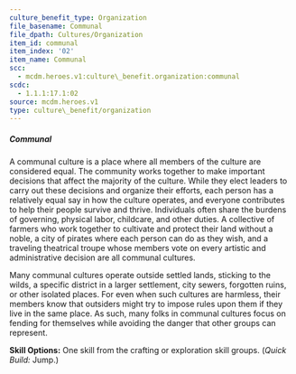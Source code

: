 ```yaml
---
culture_benefit_type: Organization
file_basename: Communal
file_dpath: Cultures/Organization
item_id: communal
item_index: '02'
item_name: Communal
scc:
  - mcdm.heroes.v1:culture\_benefit.organization:communal
scdc:
  - 1.1.1:17.1:02
source: mcdm.heroes.v1
type: culture\_benefit/organization
---
```


##### Communal

A communal culture is a place where all members of the culture are considered equal. The community works together to make important decisions that affect the majority of the culture. While they elect leaders to carry out these decisions and organize their efforts, each person has a relatively equal say in how the culture operates, and everyone contributes to help their people survive and thrive. Individuals often share the burdens of governing, physical labor, childcare, and other duties. A collective of farmers who work together to cultivate and protect their land without a noble, a city of pirates where each person can do as they wish, and a traveling theatrical troupe whose members vote on every artistic and administrative decision are all communal cultures.

Many communal cultures operate outside settled lands, sticking to the wilds, a specific district in a larger settlement, city sewers, forgotten ruins, or other isolated places. For even when such cultures are harmless, their members know that outsiders might try to impose rules upon them if they live in the same place. As such, many folks in communal cultures focus on fending for themselves while avoiding the danger that other groups can represent.

**Skill Options:** One skill from the crafting or exploration skill groups. (*Quick Build:* Jump.)

